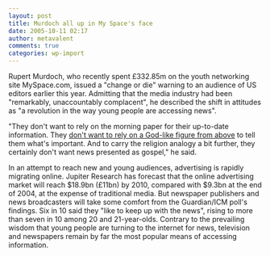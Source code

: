 ```yaml
---
layout: post
title: Murdoch all up in My Space's face
date: 2005-10-11 02:17
author: metavalent
comments: true
categories: wp-import
---
```

Rupert Murdoch, who recently spent £332.85m on the youth networking site MySpace.com, issued a "change or die" warning to an audience of US editors earlier this year. Admitting that the media industry had been "remarkably, unaccountably complacent", he described the shift in attitudes as "a revolution in the way young people are accessing news".

"They don't want to rely on the morning paper for their up-to-date information. They <a href="http://technology.guardian.co.uk/news/story/0,16559,1586891,00.html">don't want to rely on a God-like figure from above</a> to tell them what's important. And to carry the religion analogy a bit further, they certainly don't want news presented as gospel," he said.

In an attempt to reach new and young audiences, advertising is rapidly migrating online. Jupiter Research has forecast that the online advertising market will reach $18.9bn (£11bn) by 2010, compared with $9.3bn at the end of 2004, at the expense of traditional media. But newspaper publishers and news broadcasters will take some comfort from the Guardian/ICM poll's findings. Six in 10 said they "like to keep up with the news", rising to more than seven in 10 among 20 and 21-year-olds. Contrary to the prevailing wisdom that young people are turning to the internet for news, television and newspapers remain by far the most popular means of accessing information.
